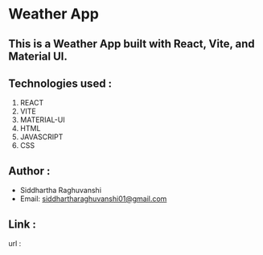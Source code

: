 # Weather App

## This is a Weather App built with React, Vite, and Material UI.

## Technologies used :

1.  REACT
2.  VITE
3.  MATERIAL-UI
4.  HTML
5.  JAVASCRIPT
6.  CSS

## Author :

- Siddhartha Raghuvanshi
- Email: siddhartharaghuvanshi01@gmail.com

## Link :

url :
